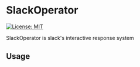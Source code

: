 # SlackOperator
[![License: MIT](https://img.shields.io/badge/License-MIT-yellow.svg)](https://opensource.org/licenses/MIT)

SlackOperator is slack's interactive response system

## Usage

